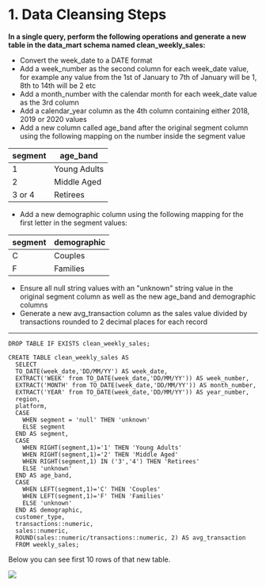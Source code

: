 # 1. Data Cleansing Steps
  
**In a single query, perform the following operations and generate a new table in the data_mart schema named clean_weekly_sales:**
  
* Convert the week_date to a DATE format
* Add a week_number as the second column for each week_date value, for example any value from the 1st of January to 7th of January will be 1, 8th to 14th will be 2 etc
* Add a month_number with the calendar month for each week_date value as the 3rd column
* Add a calendar_year column as the 4th column containing either 2018, 2019 or 2020 values
* Add a new column called age_band after the original segment column using the following mapping on the number inside the segment value
    
| segment |   age_band   |
| ------- | ------------ |
| 1       | Young Adults |
| 2       | Middle Aged  |
| 3 or 4  | Retirees     |
 
* Add a new demographic column using the following mapping for the first letter in the segment values:
    
| segment |  demographic |
| ------- | ------------ |
| C       | Couples      |
| F       | Families     |

* Ensure all null string values with an "unknown" string value in the original segment column as well as the new age_band and demographic columns
* Generate a new avg_transaction column as the sales value divided by transactions rounded to 2 decimal places for each record

---

```
DROP TABLE IF EXISTS clean_weekly_sales;

CREATE TABLE clean_weekly_sales AS
  SELECT 
  TO_DATE(week_date,'DD/MM/YY') AS week_date,
  EXTRACT('WEEK' from TO_DATE(week_date,'DD/MM/YY')) AS week_number,
  EXTRACT('MONTH' from TO_DATE(week_date,'DD/MM/YY')) AS month_number,
  EXTRACT('YEAR' from TO_DATE(week_date,'DD/MM/YY')) AS year_number,
  region,
  platform,
  CASE
    WHEN segment = 'null' THEN 'unknown'
    ELSE segment 
  END AS segment,
  CASE
    WHEN RIGHT(segment,1)='1' THEN 'Young Adults'
    WHEN RIGHT(segment,1)='2' THEN 'Middle Aged'
    WHEN RIGHT(segment,1) IN ('3','4') THEN 'Retirees'
    ELSE 'unknown'
  END AS age_band,
  CASE
    WHEN LEFT(segment,1)='C' THEN 'Couples'
    WHEN LEFT(segment,1)='F' THEN 'Families'
    ELSE 'unknown'
  END AS demographic,
  customer_type,
  transactions::numeric,
  sales::numeric,
  ROUND(sales::numeric/transactions::numeric, 2) AS avg_transaction
  FROM weekly_sales;
```
Below you can see first 10 rows of that new table.

![](https://user-images.githubusercontent.com/128125991/232160360-c775bbc3-a1b2-441d-8658-df51b1816cfd.png)

